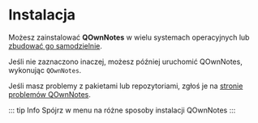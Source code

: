 # Instalacja

Możesz zainstalować **QOwnNotes** w wielu systemach operacyjnych lub [zbudować go samodzielnie](building.md).

Jeśli nie zaznaczono inaczej, możesz później uruchomić QOwnNotes, wykonując `QOwnNotes`.

Jeśli masz problemy z pakietami lub repozytoriami, zgłoś je na [stronie problemów QOwnNotes](https://github.com/pbek/QOwnNotes/issues).

::: tip
Info
Spójrz w menu na różne sposoby instalacji QOwnNotes
:::

